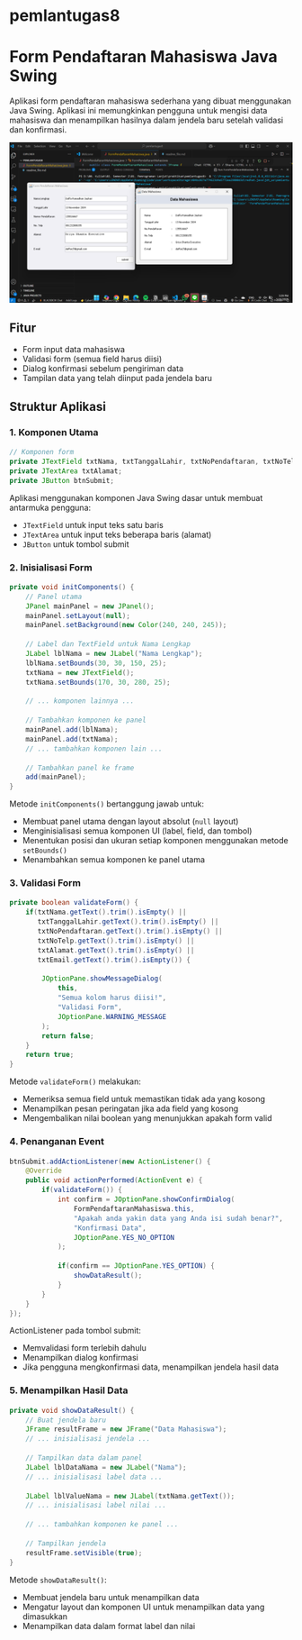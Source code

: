 # pemlantugas8
# Form Pendaftaran Mahasiswa Java Swing

Aplikasi form pendaftaran mahasiswa sederhana yang dibuat menggunakan Java Swing. Aplikasi ini memungkinkan pengguna untuk mengisi data mahasiswa dan menampilkan hasilnya dalam jendela baru setelah validasi dan konfirmasi.

![Form Pendaftaran](form-preview.png)

## Fitur

- Form input data mahasiswa
- Validasi form (semua field harus diisi)
- Dialog konfirmasi sebelum pengiriman data
- Tampilan data yang telah diinput pada jendela baru

## Struktur Aplikasi

### 1. Komponen Utama

```java
// Komponen form
private JTextField txtNama, txtTanggalLahir, txtNoPendaftaran, txtNoTelp, txtEmail;
private JTextArea txtAlamat;
private JButton btnSubmit;
```

Aplikasi menggunakan komponen Java Swing dasar untuk membuat antarmuka pengguna:
- `JTextField` untuk input teks satu baris
- `JTextArea` untuk input teks beberapa baris (alamat)
- `JButton` untuk tombol submit

### 2. Inisialisasi Form

```java
private void initComponents() {
    // Panel utama
    JPanel mainPanel = new JPanel();
    mainPanel.setLayout(null);
    mainPanel.setBackground(new Color(240, 240, 245));
    
    // Label dan TextField untuk Nama Lengkap
    JLabel lblNama = new JLabel("Nama Lengkap");
    lblNama.setBounds(30, 30, 150, 25);
    txtNama = new JTextField();
    txtNama.setBounds(170, 30, 280, 25);
    
    // ... komponen lainnya ...
    
    // Tambahkan komponen ke panel
    mainPanel.add(lblNama);
    mainPanel.add(txtNama);
    // ... tambahkan komponen lain ...
    
    // Tambahkan panel ke frame
    add(mainPanel);
}
```

Metode `initComponents()` bertanggung jawab untuk:
- Membuat panel utama dengan layout absolut (`null` layout)
- Menginisialisasi semua komponen UI (label, field, dan tombol)
- Menentukan posisi dan ukuran setiap komponen menggunakan metode `setBounds()`
- Menambahkan semua komponen ke panel utama

### 3. Validasi Form

```java
private boolean validateForm() {
    if(txtNama.getText().trim().isEmpty() || 
       txtTanggalLahir.getText().trim().isEmpty() ||
       txtNoPendaftaran.getText().trim().isEmpty() ||
       txtNoTelp.getText().trim().isEmpty() ||
       txtAlamat.getText().trim().isEmpty() ||
       txtEmail.getText().trim().isEmpty()) {
        
        JOptionPane.showMessageDialog(
            this,
            "Semua kolom harus diisi!",
            "Validasi Form",
            JOptionPane.WARNING_MESSAGE
        );
        return false;
    }
    return true;
}
```

Metode `validateForm()` melakukan:
- Memeriksa semua field untuk memastikan tidak ada yang kosong
- Menampilkan pesan peringatan jika ada field yang kosong
- Mengembalikan nilai boolean yang menunjukkan apakah form valid

### 4. Penanganan Event

```java
btnSubmit.addActionListener(new ActionListener() {
    @Override
    public void actionPerformed(ActionEvent e) {
        if(validateForm()) {
            int confirm = JOptionPane.showConfirmDialog(
                FormPendaftaranMahasiswa.this,
                "Apakah anda yakin data yang Anda isi sudah benar?",
                "Konfirmasi Data",
                JOptionPane.YES_NO_OPTION
            );
            
            if(confirm == JOptionPane.YES_OPTION) {
                showDataResult();
            }
        }
    }
});
```

ActionListener pada tombol submit:
- Memvalidasi form terlebih dahulu
- Menampilkan dialog konfirmasi
- Jika pengguna mengkonfirmasi data, menampilkan jendela hasil data

### 5. Menampilkan Hasil Data

```java
private void showDataResult() {
    // Buat jendela baru
    JFrame resultFrame = new JFrame("Data Mahasiswa");
    // ... inisialisasi jendela ...
    
    // Tampilkan data dalam panel
    JLabel lblDataNama = new JLabel("Nama");
    // ... inisialisasi label data ...
    
    JLabel lblValueNama = new JLabel(txtNama.getText());
    // ... inisialisasi label nilai ...
    
    // ... tambahkan komponen ke panel ...
    
    // Tampilkan jendela
    resultFrame.setVisible(true);
}
```

Metode `showDataResult()`:
- Membuat jendela baru untuk menampilkan data
- Mengatur layout dan komponen UI untuk menampilkan data yang dimasukkan
- Menampilkan data dalam format label dan nilai
